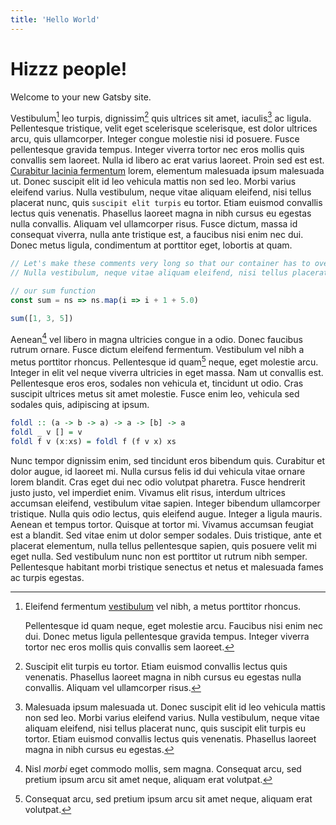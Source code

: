```yaml
---
title: 'Hello World'
---
```


# Hizzz people!

Welcome to your new Gatsby site.

Vestibulum[^1] leo turpis, dignissim[^digni] quis ultrices sit amet, iaculis[^iacu] ac ligula. Pellentesque tristique, velit eget scelerisque scelerisque, est dolor ultrices arcu, quis ullamcorper. Integer congue molestie nisi id posuere. Fusce pellentesque gravida tempus. Integer viverra tortor nec eros mollis quis convallis sem laoreet. Nulla id libero ac erat varius laoreet. Proin sed est est. [Curabitur lacinia fermentum](https://en.wikipedia.org/wiki/Lactobacillus_fermentum) lorem, elementum malesuada ipsum malesuada ut. Donec suscipit elit id leo vehicula mattis non sed leo. Morbi varius eleifend varius. Nulla vestibulum, neque vitae aliquam eleifend, nisi tellus placerat nunc, quis `suscipit elit turpis` eu tortor. Etiam euismod convallis lectus quis venenatis. Phasellus laoreet magna in nibh cursus eu egestas nulla convallis. Aliquam vel ullamcorper risus. Fusce dictum, massa id consequat viverra, nulla ante tristique est, a faucibus nisi enim nec dui. Donec metus ligula, condimentum at porttitor eget, lobortis at quam.

[^1]: 
    Eleifend fermentum [vestibulum](<https://en.wikipedia.org/wiki/Inferno_(Dante)#Overview_and_vestibule_of_Hell>) vel nibh, a metus porttitor rhoncus. 
  
    Pellentesque id quam neque, eget molestie arcu. Faucibus nisi enim nec dui. Donec metus ligula pellentesque gravida tempus. Integer viverra tortor nec eros mollis quis convallis sem laoreet.

[^digni]: Suscipit elit turpis eu tortor. Etiam euismod convallis lectus quis venenatis. Phasellus laoreet magna in nibh cursus eu egestas nulla convallis. Aliquam vel ullamcorper risus.

[^iacu]: Malesuada ipsum malesuada ut. Donec suscipit elit id leo vehicula mattis non sed leo. Morbi varius eleifend varius. Nulla vestibulum, neque vitae aliquam eleifend, nisi tellus placerat nunc, quis suscipit elit turpis eu tortor. Etiam euismod convallis lectus quis venenatis. Phasellus laoreet magna in nibh cursus eu egestas.

``` javascript
// Let's make these comments very long so that our container has to overflow. Etiam euismod convallis lectus quis venenatis. Phasellus laoreet magna in nibh cursus eu egestas.
// Nulla vestibulum, neque vitae aliquam eleifend, nisi tellus placerat nunc, quis suscipit elit turpis eu tortor. Etiam euismod convallis lectus quis venenatis. Phasellus laoreet magna in nibh cursus.

// our sum function
const sum = ns => ns.map(i => i + 1 + 5.0)

sum([1, 3, 5])
```

Aenean[^aen] vel libero in magna ultricies congue in a odio. Donec faucibus rutrum
ornare. Fusce dictum eleifend fermentum. Vestibulum vel nibh a metus porttitor
rhoncus. Pellentesque id quam[^qua] neque, eget molestie arcu. Integer in elit vel
neque viverra ultricies in eget massa. Nam ut convallis est. Pellentesque eros
eros, sodales non vehicula et, tincidunt ut odio. Cras suscipit ultrices metus
sit amet molestie. Fusce enim leo, vehicula sed sodales quis, adipiscing at
ipsum.

[^aen]: Nisl _morbi_ eget commodo mollis, sem magna. Consequat arcu, sed pretium ipsum arcu sit amet neque, aliquam erat volutpat.
[^qua]: Consequat arcu, sed pretium ipsum arcu sit amet neque, aliquam erat volutpat.

```haskell
foldl :: (a -> b -> a) -> a -> [b] -> a
foldl _ v [] = v
foldl f v (x:xs) = foldl f (f v x) xs
```

Nunc tempor dignissim enim, sed tincidunt eros bibendum quis. Curabitur et dolor
augue, id laoreet mi. Nulla cursus felis id dui vehicula vitae ornare lorem
blandit. Cras eget dui nec odio volutpat pharetra. Fusce hendrerit justo justo,
vel imperdiet enim. Vivamus elit risus, interdum ultrices accumsan eleifend,
vestibulum vitae sapien. Integer bibendum ullamcorper tristique. Nulla quis odio
lectus, quis eleifend augue. Integer a ligula mauris. Aenean et tempus tortor.
Quisque at tortor mi. Vivamus accumsan feugiat est a blandit. Sed vitae enim ut
dolor semper sodales. Duis tristique, ante et placerat elementum, nulla tellus
pellentesque sapien, quis posuere velit mi eget nulla. Sed vestibulum nunc non
est porttitor ut rutrum nibh semper. Pellentesque habitant morbi tristique
senectus et netus et malesuada fames ac turpis egestas.

